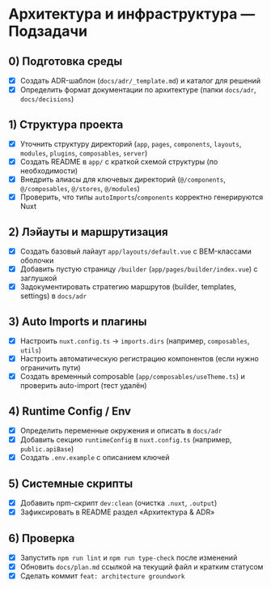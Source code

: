 ﻿# Архитектура и инфраструктура — Подзадачи

## 0) Подготовка среды

- [x] Создать ADR-шаблон (`docs/adr/_template.md`) и каталог для решений
- [x] Определить формат документации по архитектуре (папки `docs/adr`, `docs/decisions`)

## 1) Структура проекта

- [x] Уточнить структуру директорий (`app`, `pages`, `components`, `layouts`, `modules`, `plugins`, `composables`, `server`)
- [x] Создать README в `app/` с краткой схемой структуры (по необходимости)
- [x] Внедрить алиасы для ключевых директорий (`@/components`, `@/composables`, `@/stores`, `@/modules`)
- [x] Проверить, что типы `autoImports`/`components` корректно генерируются Nuxt

## 2) Лэйауты и маршрутизация

- [x] Создать базовый лайаут `app/layouts/default.vue` с BEM-классами оболочки
- [x] Добавить пустую страницу `/builder` (`app/pages/builder/index.vue`) с заглушкой
- [x] Задокументировать стратегию маршрутов (builder, templates, settings) в `docs/adr`

## 3) Auto Imports и плагины

- [x] Настроить `nuxt.config.ts` → `imports.dirs` (например, `composables`, `utils`)
- [x] Настроить автоматическую регистрацию компонентов (если нужно ограничить пути)
- [x] Создать временный composable (`app/composables/useTheme.ts`) и проверить auto-import (тест удалён)

## 4) Runtime Config / Env

- [x] Определить переменные окружения и описать в `docs/adr`
- [x] Добавить секцию `runtimeConfig` в `nuxt.config.ts` (например, `public.apiBase`)
- [x] Создать `.env.example` с описанием ключей

## 5) Системные скрипты

- [x] Добавить npm-скрипт `dev:clean` (очистка `.nuxt`, `.output`)
- [x] Зафиксировать в README раздел «Архитектура & ADR»

## 6) Проверка

- [x] Запустить `npm run lint` и `npm run type-check` после изменений
- [x] Обновить `docs/plan.md` ссылкой на текущий файл и кратким статусом
- [x] Сделать коммит `feat: architecture groundwork`

